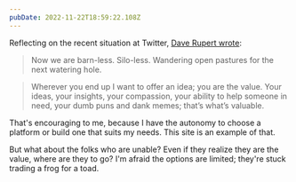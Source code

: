 ```yaml
---
pubDate: 2022-11-22T18:59:22.108Z
---
```


Reflecting on the recent situation at Twitter,
[Dave Rupert wrote](https://daverupert.com/2022/11/silos/):

> Now we are barn-less. Silo-less. Wandering open pastures for the next watering
> hole.

> Wherever you end up I want to offer an idea; you are the value. Your ideas,
> your insights, your compassion, your ability to help someone in need, your
> dumb puns and dank memes; that’s what’s valuable.

That's encouraging to me, because I have the autonomy to choose a platform or
build one that suits my needs. This site is an example of that.

But what about the folks who are unable? Even if they realize they are the
value, where are they to go? I'm afraid the options are limited; they're stuck
trading a frog for a toad.
